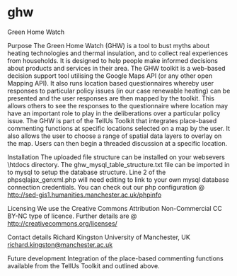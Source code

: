 ghw
===

Green Home Watch

Purpose
The Green Home Watch (GHW) is a tool to bust myths about heating technologies and thermal insulation, and to collect real experiences from households. It is designed to help people make informed decisions about products and services in their area.
The GHW toolkit is a web-based decision support tool utilising the Google Maps API (or any other open Mapping API). It also runs location based questionnaires whereby user responses to particular policy issues (in our case renewable heating) can be presented and the user responses are then mapped by the toolkit. This allows others to see the responses to the questionnaire where location may have an important role to play in the deliberations over a particular policy issue.
The GHW is part of the TellUs Toolkit that integrates place-based commenting functions at specific locations selected on a map by the user. It also allows the user to choose a range of spatial data layers to overlay on the map. Users can then begin a threaded discussion at a specific location.

Installation
The uploaded file structure can be installed on your websevers \htdocs directory.  The ghw_mysql_table_structure.txt file can be imported in to mysql to setup the database structure.  Line 2 of the phpsqlajax_genxml.php will need editing to link to your own mysql database connection credentials.  You can check out our php configuration @ http://sed-gis1.humanities.manchester.ac.uk/phpinfo

Licensing
We use the Creative Commons Attribution Non-Commercial CC BY-NC type of licence.  Further details are @ http://creativecommons.org/licenses/

Contact details
Richard Kingston
University of Manchester, UK
richard.kingston@manchester.ac.uk

Future development
Integration of the place-based commenting functions available from the TellUs Toolkit and outlined above.

